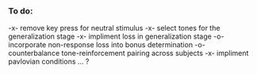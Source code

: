 ### To do: 

  -x- remove key press for neutral stimulus
  -x- select tones for the generalization stage
  -x- impliment loss in generalization stage
    -o- incorporate non-response loss into bonus determination
  -o- counterbalance tone-reinforcement pairing across subjects
  -x- impliment pavlovian conditions ... ? 


